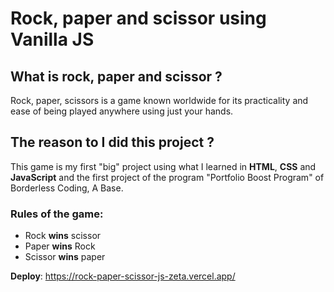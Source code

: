 # Rock, paper and scissor using Vanilla JS

## What is rock, paper and scissor ?

Rock, paper, scissors is a game known worldwide for its practicality and ease of being played anywhere using just your hands.

## The reason to I did this project ?

This game is my first "big" project using what I learned in **HTML**, **CSS** and **JavaScript** and the first project of the program "Portfolio Boost Program" of Borderless Coding, A Base.

### Rules of the game:

- Rock **wins** scissor
- Paper **wins** Rock
- Scissor **wins** paper

**Deploy**: https://rock-paper-scissor-js-zeta.vercel.app/